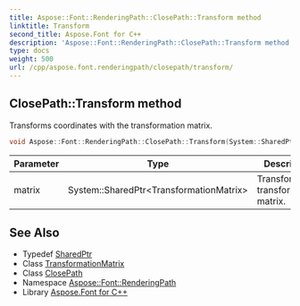 ```yaml
---
title: Aspose::Font::RenderingPath::ClosePath::Transform method
linktitle: Transform
second_title: Aspose.Font for C++
description: 'Aspose::Font::RenderingPath::ClosePath::Transform method. Transforms coordinates with the transformation matrix in C++.'
type: docs
weight: 500
url: /cpp/aspose.font.renderingpath/closepath/transform/
---
```

## ClosePath::Transform method


Transforms coordinates with the transformation matrix.

```cpp
void Aspose::Font::RenderingPath::ClosePath::Transform(System::SharedPtr<TransformationMatrix> matrix) override
```


| Parameter | Type | Description |
| --- | --- | --- |
| matrix | System::SharedPtr\<TransformationMatrix\> | Transformation transformation matrix. |

## See Also

* Typedef [SharedPtr](../../../system/sharedptr/)
* Class [TransformationMatrix](../../../aspose.font/transformationmatrix/)
* Class [ClosePath](../)
* Namespace [Aspose::Font::RenderingPath](../../)
* Library [Aspose.Font for C++](../../../)

